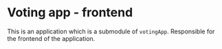# Voting app - frontend

This is an application which is a submodule of `votingApp`. 
Responsible for the frontend of the application.
